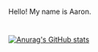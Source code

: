 Hello! My name is Aaron.
#

[![Anurag's GitHub stats](https://github-readme-stats.vercel.app/api?username=Erbnlegend&show_icons=true&theme=dark&hide=contribs,issues)](https://github.com/Erbnlegend/github-readme-stats)

<!---
Erbnlegend/Erbnlegend is a ✨ special ✨ repository because its `README.md` (this file) appears on your GitHub profile.
You can click the Preview link to take a look at your changes.
--->
